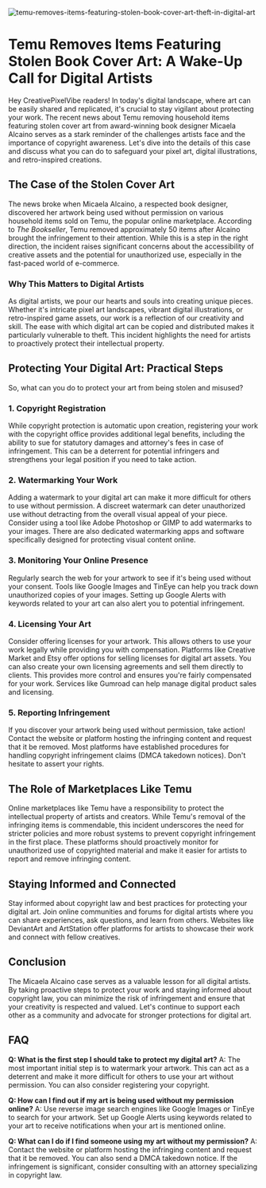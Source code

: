 ![temu-removes-items-featuring-stolen-book-cover-art-theft-in-digital-art](https://images.pexels.com/photos/33332491/pexels-photo-33332491.jpeg?auto=compress&cs=tinysrgb&fit=crop&h=627&w=1200)

# Temu Removes Items Featuring Stolen Book Cover Art: A Wake-Up Call for Digital Artists

Hey CreativePixelVibe readers! In today's digital landscape, where art can be easily shared and replicated, it's crucial to stay vigilant about protecting your work. The recent news about Temu removing household items featuring stolen cover art from award-winning book designer Micaela Alcaino serves as a stark reminder of the challenges artists face and the importance of copyright awareness. Let's dive into the details of this case and discuss what you can do to safeguard your pixel art, digital illustrations, and retro-inspired creations.

## The Case of the Stolen Cover Art

The news broke when Micaela Alcaino, a respected book designer, discovered her artwork being used without permission on various household items sold on Temu, the popular online marketplace. According to *The Bookseller*, Temu removed approximately 50 items after Alcaino brought the infringement to their attention. While this is a step in the right direction, the incident raises significant concerns about the accessibility of creative assets and the potential for unauthorized use, especially in the fast-paced world of e-commerce.

### Why This Matters to Digital Artists

As digital artists, we pour our hearts and souls into creating unique pieces. Whether it's intricate pixel art landscapes, vibrant digital illustrations, or retro-inspired game assets, our work is a reflection of our creativity and skill. The ease with which digital art can be copied and distributed makes it particularly vulnerable to theft. This incident highlights the need for artists to proactively protect their intellectual property.

## Protecting Your Digital Art: Practical Steps

So, what can you do to protect your art from being stolen and misused?

### 1. Copyright Registration

While copyright protection is automatic upon creation, registering your work with the copyright office provides additional legal benefits, including the ability to sue for statutory damages and attorney's fees in case of infringement. This can be a deterrent for potential infringers and strengthens your legal position if you need to take action.

### 2. Watermarking Your Work

Adding a watermark to your digital art can make it more difficult for others to use without permission. A discreet watermark can deter unauthorized use without detracting from the overall visual appeal of your piece. Consider using a tool like Adobe Photoshop or GIMP to add watermarks to your images. There are also dedicated watermarking apps and software specifically designed for protecting visual content online.

### 3. Monitoring Your Online Presence

Regularly search the web for your artwork to see if it's being used without your consent. Tools like Google Images and TinEye can help you track down unauthorized copies of your images. Setting up Google Alerts with keywords related to your art can also alert you to potential infringement.

### 4. Licensing Your Art

Consider offering licenses for your artwork. This allows others to use your work legally while providing you with compensation. Platforms like Creative Market and Etsy offer options for selling licenses for digital art assets. You can also create your own licensing agreements and sell them directly to clients. This provides more control and ensures you're fairly compensated for your work. Services like Gumroad can help manage digital product sales and licensing.

### 5. Reporting Infringement

If you discover your artwork being used without permission, take action! Contact the website or platform hosting the infringing content and request that it be removed. Most platforms have established procedures for handling copyright infringement claims (DMCA takedown notices). Don't hesitate to assert your rights. 

## The Role of Marketplaces Like Temu

Online marketplaces like Temu have a responsibility to protect the intellectual property of artists and creators. While Temu's removal of the infringing items is commendable, this incident underscores the need for stricter policies and more robust systems to prevent copyright infringement in the first place. These platforms should proactively monitor for unauthorized use of copyrighted material and make it easier for artists to report and remove infringing content.

## Staying Informed and Connected

Stay informed about copyright law and best practices for protecting your digital art. Join online communities and forums for digital artists where you can share experiences, ask questions, and learn from others. Websites like DeviantArt and ArtStation offer platforms for artists to showcase their work and connect with fellow creatives.

## Conclusion

The Micaela Alcaino case serves as a valuable lesson for all digital artists. By taking proactive steps to protect your work and staying informed about copyright law, you can minimize the risk of infringement and ensure that your creativity is respected and valued. Let's continue to support each other as a community and advocate for stronger protections for digital art.

## FAQ

**Q: What is the first step I should take to protect my digital art?**
A: The most important initial step is to watermark your artwork. This can act as a deterrent and make it more difficult for others to use your art without permission. You can also consider registering your copyright.

**Q: How can I find out if my art is being used without my permission online?**
A: Use reverse image search engines like Google Images or TinEye to search for your artwork. Set up Google Alerts using keywords related to your art to receive notifications when your art is mentioned online.

**Q: What can I do if I find someone using my art without my permission?**
A: Contact the website or platform hosting the infringing content and request that it be removed. You can also send a DMCA takedown notice. If the infringement is significant, consider consulting with an attorney specializing in copyright law.